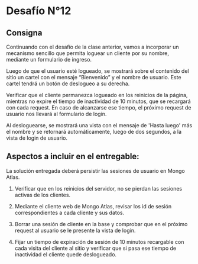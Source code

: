 # Desafío N°12
## Consigna
Continuando con el desafío de la clase anterior, vamos a incorporar un mecanismo sencillo que permita loguear un cliente por su nombre, mediante un formulario de ingreso.


Luego de que el usuario esté logueado, se mostrará sobre el contenido del sitio un cartel con el mensaje “Bienvenido” y el nombre de usuario. Este cartel tendrá un botón de deslogueo a su derecha.


Verificar que el cliente permanezca logueado en los reinicios de la página, mientras no expire el tiempo de inactividad de 10 minutos, que se recargará con cada request. En caso de alcanzarse ese tiempo, el próximo request de usuario nos llevará al formulario de login.


Al desloguearse, se mostrará una vista con el mensaje de 'Hasta luego' más el nombre y se retornará automáticamente, luego de dos segundos, a la vista de login de usuario.


## Aspectos a incluir en el entregable: 


La solución entregada deberá persistir las sesiones de usuario en Mongo Atlas.
1. Verificar que en los reinicios del servidor, no se pierdan las sesiones activas de los clientes.
2. Mediante el cliente web de Mongo Atlas, revisar los id de sesión correspondientes a cada cliente y sus datos.

3. Borrar una sesión de cliente en la base y comprobar que en el próximo request al usuario se le presente la vista de login.


4. Fijar un tiempo de expiración de sesión de 10 minutos recargable con cada visita del cliente al sitio y verificar que si pasa ese tiempo de inactividad el cliente quede deslogueado.
